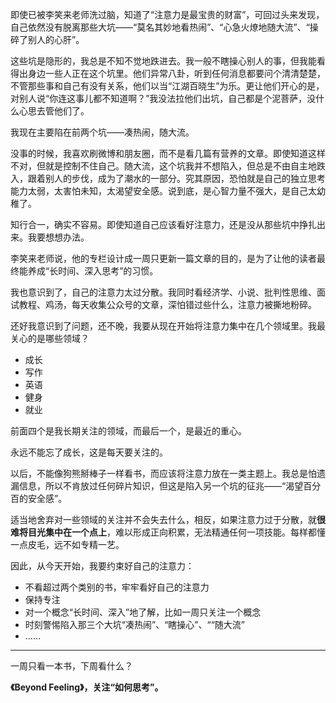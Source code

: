 即使已被李笑来老师洗过脑，知道了“注意力是最宝贵的财富”，可回过头来发现，自己依然没有脱离那些大坑——“莫名其妙地看热闹”、“心急火燎地随大流”、“操碎了别人的心肝”。

这些坑是隐形的，我总是不知不觉地跌进去。我一般不瞎操心别人的事，但我能看得出身边一些人正在这个坑里。他们异常八卦，听到任何消息都要问个清清楚楚，不管那些事和自己有没有关系，他们以当“江湖百晓生”为乐。更让他们开心的是，对别人说“你连这事儿都不知道啊？”我没法拉他们出坑，自己都是个泥菩萨，没什么心思去管他们了。

我现在主要陷在前两个坑——凑热闹，随大流。

没事的时候，我喜欢刷微博和朋友圈，而不是看几篇有营养的文章。即使知道这样不对，但就是控制不住自己。随大流，这个坑我并不想陷入，但总是不由自主地跌入，跟着别人的步伐，成为了潮水的一部分。究其原因，恐怕就是自己的独立思考能力太弱，太害怕未知，太渴望安全感。说到底，是心智力量不强大，是自己太幼稚了。

知行合一，确实不容易。即使知道自己应该看好注意力，还是没从那些坑中挣扎出来。我要想想办法。

李笑来老师说，他的专栏设计成一周只更新一篇文章的目的，是为了让他的读者最终能养成“长时间、深入思考”的习惯。

我也意识到了，自己的注意力太过分散。我同时看经济学、小说、批判性思维、面试教程、鸡汤，每天收集公众号的文章，深怕错过些什么，注意力被撕地粉碎。

还好我意识到了问题，还不晚，我要从现在开始将注意力集中在几个领域里。我最关心的是哪些领域？

- 成长
- 写作
- 英语
- 健身
- 就业

前面四个是我长期关注的领域，而最后一个，是最近的重心。

永远不能忘了成长，这是每天要关注的。

以后，不能像狗熊掰棒子一样看书，而应该将注意力放在一类主题上。我总是怕遗漏信息，所以不肯放过任何碎片知识，但这是陷入另一个坑的征兆——“渴望百分百的安全感”。

适当地舍弃对一些领域的关注并不会失去什么，相反，如果注意力过于分散，就**很难将目光集中在一个点上**，难以形成正向积累，无法精通任何一项技能。每样都懂一点皮毛，远不如专精一艺。

因此，从今天开始，我要约束好自己的注意力：

- 不看超过两个类别的书，牢牢看好自己的注意力
- 保持专注
- 对一个概念“长时间、深入”地了解，比如一周只关注一个概念
- 时刻警惕陷入那三个大坑“凑热闹”、“瞎操心”、““随大流”
- ……

------

一周只看一本书，下周看什么？

**《Beyond Feeling》，关注“如何思考”。**
